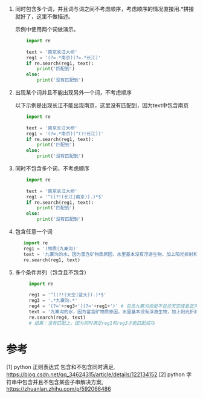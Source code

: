 1. 同时包含多个词，并且词与词之间不考虑顺序，考虑顺序的情况直接用.*拼接就好了，这里不做描述。
   
   示例中使用两个词做演示。

    ```python
        import re
        
        text = '南京长江大桥'
        reg1 = '(?=.*南京)(?=.*长江)'
        if re.search(reg1, text):
            print('匹配到')
        else:
            print('没有匹配到')
    ```

2. 出现某个词并且不能出现另外一个词，不考虑顺序

   以下示例是出现长江不能出现南京，这里没有匹配到，因为text中包含南京

    ```python
        import re
        
        text = '南京长江大桥'
        reg1 = '(?=.*南京)(^(?!长江))'
        if re.search(reg1, text):
            print('匹配到')
        else:
            print('没有匹配到')
    ```

3. 同时不包含多个词，不考虑顺序
    
    ```python
        import re
        
        text = '南京长江大桥'
        reg1 = '^((?!(长江|南京)).)*$'
        if re.search(reg1, text):
            print('匹配到')
        else:
            print('没有匹配到')
    ```

4. 包含任意一个词

   ```python
      import re
      reg1 = '(物质|九寨沟)'
      text = '九寨沟的水，因为富含矿物质原因，水里基本没有浮游生物，加上阳光折射和反射大多都是清澈见底'
      re.search(reg1, text)
   ```

5. 多个条件并列（包含且不包含）

   ```python
        import re
        
        reg1 = '^((?!(天空|蓝天)).)*$'
        reg3 = '.*九寨沟.*'
        reg4 = '(?='+reg3+')(?='+reg1+')' # 包含九寨沟但是不包含天空或者蓝天
        text = '九寨沟的水，因为富含矿物质原因，水里基本没有浮游生物，加上阳光折射和反射大多都是清澈见底'
        re.search(reg4, text)
        # 结果：没有匹配上，因为同时满足reg1和reg3才能匹配成功
    ```

# 参考

[1] python 正则表达式 包含和不包含同时满足, https://blog.csdn.net/qq_34624315/article/details/122134152
[2] python 字符串中包含并且不包含某些子串解决方案, https://zhuanlan.zhihu.com/p/592066486